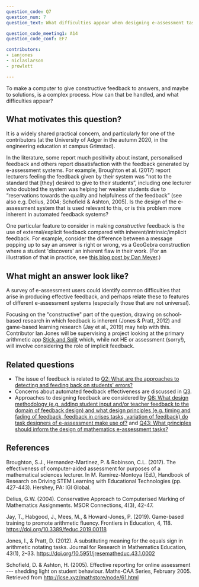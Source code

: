 ```yaml
---
question_code: Q7 
question_num: 7 
question_text: What difficulties appear when designing e-assessment tasks that give constructive feedback to students? 

question_code_meeting1: A14
question_code_conf: EF7 

contributors: 
- ianjones
- niclaslarson
- prowlett

---
```


To make a computer to give constructive feedback to answers, and maybe to solutions, is a complex process. How can that be handled, and what difficulties appear?

## What motivates this question?

It is a widely shared practical concern, and particularly for one of the contributors (at the University of Adger in the autumn 2020, in the engineering education at campus Grimstad).

In the literature, some report much positivity about instant, personalised feedback and others report dissatisfaction with the feedback generated by e-assessment systems. For example, Broughton et al. (2017) report lecturers feeling the feedback given by their system was “not to the standard that [they] desired to give to their students”, including one lecturer who doubted the system was helping her weaker students due to “reservations towards the quality and helpfulness of the feedback” (see also e.g. Delius, 2004; Schofield & Ashton, 2005). Is the design of the e-assessment system that is used relevant to this, or is this problem more inherent in automated feedback systems?

One particular feature to consider in making _constructive_ feedback is the use of external/explicit feedback compared with inherent/intrinsic/implicit feedback. For example, consider the difference between a message popping up to say an answer is right or wrong, vs a GeoGebra construction where a student 'discovers' an inherent flaw in their work. (For an illustration of that in practice, see [this blog post by Dan Meyer](https://blog.mrmeyer.com/2020/computer-feedback-that-helps-kids-learn-about-math-and-about-themselves/).)


## What might an answer look like?

A survey of e-assessment users could identify common difficulties that arise in producing effective feedback, and perhaps relate these to features of different e-assessment systems (especially those that are not universal).

Focusing on the "constructive" part of the question, drawing on school-based research in which feedback is inherent (Jones & Pratt, 2012) and game-based learning research (Jay et al., 2019) may help with this. Contributor Ian Jones will be supervising a project looking at the primary arithmetic app [Stick and Split](https://www.stickandsplit.com) which, while not HE or assessment (sorry!), will involve considering the role of implicit feedback.


## Related questions

* The issue of feedback is related to [Q2: What are the approaches to detecting and feeding back on students' errors?](Q2)
* Concerns about automated feedback effectiveness are discussed in [Q3](Q3).
* Approaches to designing feedback are considered by [Q8: What design methodology (e.g. adding student input and/or teacher feedback to the domain of feedback design) and what design principles (e.g. timing and fading of feedback, feedback in crises tasks, variation of feedback) do task designers of e-assessment make use of?](Q8) and [Q43: What principles should inform the design of mathematics e-assessment tasks?](Q43)

## References

Broughton, S.J., Hernandez-Martinez, P. & Robinson, C.L. (2017). The effectiveness of computer-aided assessment for purposes of a mathematical sciences lecturer. In M. Ramirez-Montoya (Ed.), Handbook of Research on Driving STEM Learning with Educational Technologies (pp. 427-443). Hershey, PA: IGI Global.

Delius, G.W. (2004). Conservative Approach to Computerised Marking of Mathematics Assignments. MSOR Connections, 4(3), 42-47. 

Jay, T., Habgood, J., Mees, M., & Howard-Jones, P. (2019). Game-based training to promote arithmetic fluency. Frontiers in Education, 4, 118. https://doi.org/10.3389/feduc.2019.00118

Jones, I., & Pratt, D. (2012). A substituting meaning for the equals sign in arithmetic notating tasks. Journal for Research in Mathematics Education, 43(1), 2–33. https://doi.org/10.5951/jresematheduc.43.1.0002

Schofield, D. & Ashton, H. (2005). Effective reporting for online assessment --- shedding light on student behaviour. Maths-CAA Series, February 2005. Retrieved from http://icse.xyz/mathstore/node/61.html
